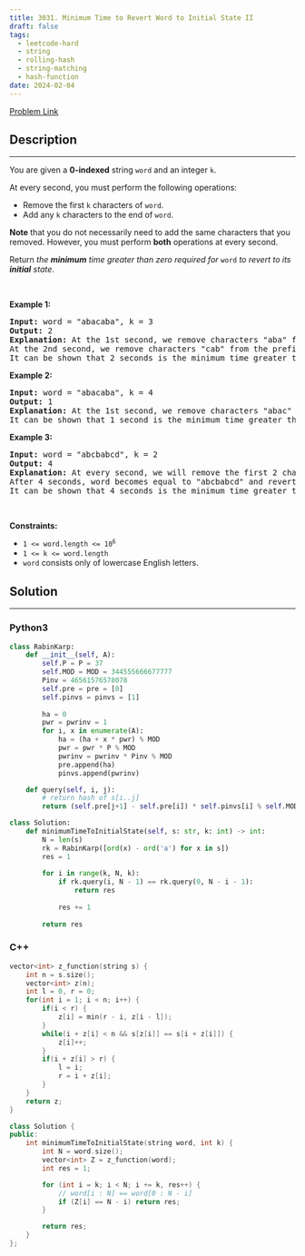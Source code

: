 ```yaml
---
title: 3031. Minimum Time to Revert Word to Initial State II
draft: false
tags: 
  - leetcode-hard
  - string
  - rolling-hash
  - string-matching
  - hash-function
date: 2024-02-04
---
```


[Problem Link](https://leetcode.com/problems/minimum-time-to-revert-word-to-initial-state-ii/)

## Description

---
<p>You are given a <strong>0-indexed</strong> string <code>word</code> and an integer <code>k</code>.</p>

<p>At every second, you must perform the following operations:</p>

<ul>
	<li>Remove the first <code>k</code> characters of <code>word</code>.</li>
	<li>Add any <code>k</code> characters to the end of <code>word</code>.</li>
</ul>

<p><strong>Note</strong> that you do not necessarily need to add the same characters that you removed. However, you must perform <strong>both</strong> operations at every second.</p>

<p>Return <em>the <strong>minimum</strong> time greater than zero required for</em> <code>word</code> <em>to revert to its <strong>initial</strong> state</em>.</p>

<p>&nbsp;</p>
<p><strong class="example">Example 1:</strong></p>

<pre>
<strong>Input:</strong> word = &quot;abacaba&quot;, k = 3
<strong>Output:</strong> 2
<strong>Explanation:</strong> At the 1st second, we remove characters &quot;aba&quot; from the prefix of word, and add characters &quot;bac&quot; to the end of word. Thus, word becomes equal to &quot;cababac&quot;.
At the 2nd second, we remove characters &quot;cab&quot; from the prefix of word, and add &quot;aba&quot; to the end of word. Thus, word becomes equal to &quot;abacaba&quot; and reverts to its initial state.
It can be shown that 2 seconds is the minimum time greater than zero required for word to revert to its initial state.
</pre>

<p><strong class="example">Example 2:</strong></p>

<pre>
<strong>Input:</strong> word = &quot;abacaba&quot;, k = 4
<strong>Output:</strong> 1
<strong>Explanation:</strong> At the 1st second, we remove characters &quot;abac&quot; from the prefix of word, and add characters &quot;caba&quot; to the end of word. Thus, word becomes equal to &quot;abacaba&quot; and reverts to its initial state.
It can be shown that 1 second is the minimum time greater than zero required for word to revert to its initial state.
</pre>

<p><strong class="example">Example 3:</strong></p>

<pre>
<strong>Input:</strong> word = &quot;abcbabcd&quot;, k = 2
<strong>Output:</strong> 4
<strong>Explanation:</strong> At every second, we will remove the first 2 characters of word, and add the same characters to the end of word.
After 4 seconds, word becomes equal to &quot;abcbabcd&quot; and reverts to its initial state.
It can be shown that 4 seconds is the minimum time greater than zero required for word to revert to its initial state.
</pre>

<p>&nbsp;</p>
<p><strong>Constraints:</strong></p>

<ul>
	<li><code>1 &lt;= word.length &lt;= 10<sup>6</sup></code></li>
	<li><code>1 &lt;= k &lt;= word.length</code></li>
	<li><code>word</code> consists only of lowercase English letters.</li>
</ul>


## Solution

---
### Python3
``` py title='minimum-time-to-revert-word-to-initial-state-ii'
class RabinKarp:
    def __init__(self, A):
        self.P = P = 37
        self.MOD = MOD = 344555666677777
        Pinv = 46561576578078
        self.pre = pre = [0]
        self.pinvs = pinvs = [1]
        
        ha = 0
        pwr = pwrinv = 1
        for i, x in enumerate(A):
            ha = (ha + x * pwr) % MOD
            pwr = pwr * P % MOD
            pwrinv = pwrinv * Pinv % MOD
            pre.append(ha)
            pinvs.append(pwrinv)

    def query(self, i, j):
        # return hash of s[i..j]
        return (self.pre[j+1] - self.pre[i]) * self.pinvs[i] % self.MOD

class Solution:
    def minimumTimeToInitialState(self, s: str, k: int) -> int:
        N = len(s)
        rk = RabinKarp([ord(x) - ord('a') for x in s])
        res = 1
        
        for i in range(k, N, k):
            if rk.query(i, N - 1) == rk.query(0, N - i - 1):
                return res
            
            res += 1
        
        return res
```
### C++
``` cpp title='minimum-time-to-revert-word-to-initial-state-ii'
vector<int> z_function(string s) {
    int n = s.size();
    vector<int> z(n);
    int l = 0, r = 0;
    for(int i = 1; i < n; i++) {
        if(i < r) {
            z[i] = min(r - i, z[i - l]);
        }
        while(i + z[i] < n && s[z[i]] == s[i + z[i]]) {
            z[i]++;
        }
        if(i + z[i] > r) {
            l = i;
            r = i + z[i];
        }
    }
    return z;
}

class Solution {
public:
    int minimumTimeToInitialState(string word, int k) {
        int N = word.size();
        vector<int> Z = z_function(word);
        int res = 1;

        for (int i = k; i < N; i += k, res++) {
            // word[i : N] == word[0 : N - i]
            if (Z[i] == N - i) return res;
        }

        return res;
    }
};
```

